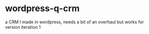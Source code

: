 wordpress-q-crm
===============

a CRM I made in wordpress, needs a bit of an overhaul but works for version iteration 1
